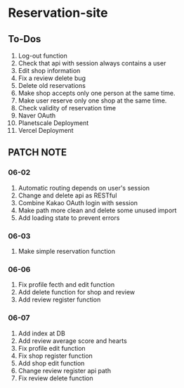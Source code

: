 # Reservation-site

## To-Dos

1. Log-out function
2. Check that api with session always contains a user
3. Edit shop information
4. Fix a review delete bug
5. Delete old reservations
6. Make shop accepts only one person at the same time.
7. Make user reserve only one shop at the same time.
8. Check validity of reservation time
9. Naver OAuth
10. Planetscale Deployment
11. Vercel Deployment

## PATCH NOTE

### 06-02

1.  Automatic routing depends on user's session
2.  Change and delete api as RESTful
3.  Combine Kakao OAuth login with session
4.  Make path more clean and delete some unused import
5.  Add loading state to prevent errors

### 06-03

1.  Make simple reservation function

### 06-06

1.  Fix profile fecth and edit function
2.  Add delete function for shop and review
3.  Add review register function

### 06-07

1. Add index at DB
2. Add review average score and hearts
3. Fix profile edit function
4. Fix shop register function
5. Add shop edit function
6. Change review register api path
7. Fix review delete function

